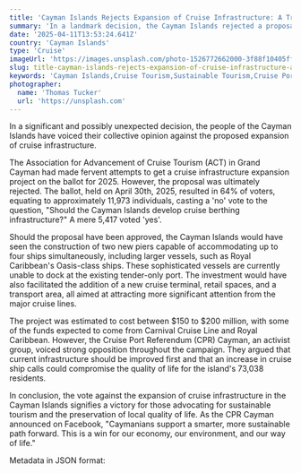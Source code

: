 ```yaml
---
title: 'Cayman Islands Rejects Expansion of Cruise Infrastructure: A Triumph for Sustainability'
summary: 'In a landmark decision, the Cayman Islands rejected a proposal for cruise infrastructure expansion, prioritising sustainable tourism and the preservation of local quality of life.'
date: '2025-04-11T13:53:24.641Z'
country: 'Cayman Islands'
type: 'Cruise'
imageUrl: 'https://images.unsplash.com/photo-1526772662000-3f88f10405ff'
slug: title-cayman-islands-rejects-expansion-of-cruise-infrastructure-a-triumph-for-sustainability
keywords: 'Cayman Islands,Cruise Tourism,Sustainable Tourism,Cruise Port Referendum,Cruise Infrastructure'
photographer:
  name: 'Thomas Tucker'
  url: 'https://unsplash.com'
---
```


In a significant and possibly unexpected decision, the people of the Cayman Islands have voiced their collective opinion against the proposed expansion of cruise infrastructure.

The Association for Advancement of Cruise Tourism (ACT) in Grand Cayman had made fervent attempts to get a cruise infrastructure expansion project on the ballot for 2025. However, the proposal was ultimately rejected. The ballot, held on April 30th, 2025, resulted in 64% of voters, equating to approximately 11,973 individuals, casting a 'no' vote to the question, "Should the Cayman Islands develop cruise berthing infrastructure?" A mere 5,417 voted 'yes'.

Should the proposal have been approved, the Cayman Islands would have seen the construction of two new piers capable of accommodating up to four ships simultaneously, including larger vessels, such as Royal Caribbean's Oasis-class ships. These sophisticated vessels are currently unable to dock at the existing tender-only port. The investment would have also facilitated the addition of a new cruise terminal, retail spaces, and a transport area, all aimed at attracting more significant attention from the major cruise lines.

The project was estimated to cost between $150 to $200 million, with some of the funds expected to come from Carnival Cruise Line and Royal Caribbean. However, the Cruise Port Referendum (CPR) Cayman, an activist group, voiced strong opposition throughout the campaign. They argued that current infrastructure should be improved first and that an increase in cruise ship calls could compromise the quality of life for the island's 73,038 residents.

In conclusion, the vote against the expansion of cruise infrastructure in the Cayman Islands signifies a victory for those advocating for sustainable tourism and the preservation of local quality of life. As the CPR Cayman announced on Facebook, "Caymanians support a smarter, more sustainable path forward. This is a win for our economy, our environment, and our way of life."

Metadata in JSON format: